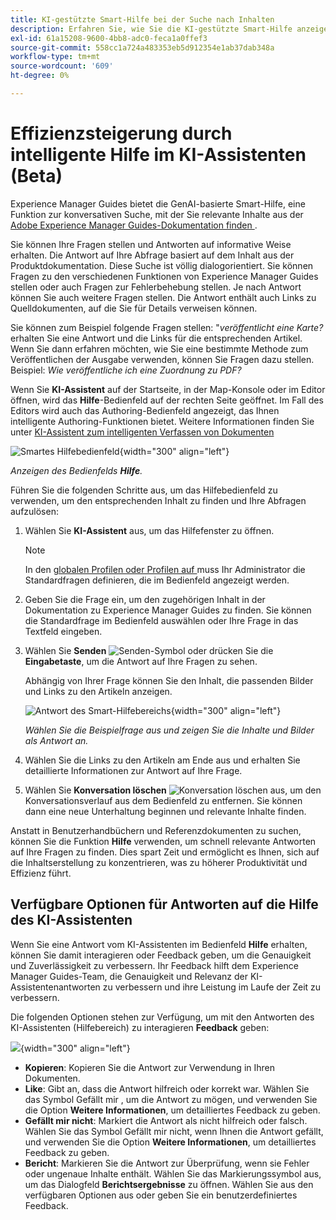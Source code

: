 ```yaml
---
title: KI-gestützte Smart-Hilfe bei der Suche nach Inhalten
description: Erfahren Sie, wie Sie die KI-gestützte Smart-Hilfe anzeigen und nutzen können.
exl-id: 61a15208-9600-4bb8-adc0-feca1a0ffef3
source-git-commit: 558cc1a724a483353eb5d912354e1ab37dab348a
workflow-type: tm+mt
source-wordcount: '609'
ht-degree: 0%

---
```


# Effizienzsteigerung durch intelligente Hilfe im KI-Assistenten (Beta)

Experience Manager Guides bietet die GenAI-basierte Smart-Hilfe, eine Funktion zur konversativen Suche, mit der Sie relevante Inhalte aus der [Adobe Experience Manager Guides-Dokumentation finden ](https://experienceleague.adobe.com/en/docs/experience-manager-guides/using/overview).

Sie können Ihre Fragen stellen und Antworten auf informative Weise erhalten. Die Antwort auf Ihre Abfrage basiert auf dem Inhalt aus der Produktdokumentation. Diese Suche ist völlig dialogorientiert. Sie können Fragen zu den verschiedenen Funktionen von Experience Manager Guides stellen oder auch Fragen zur Fehlerbehebung stellen. Je nach Antwort können Sie auch weitere Fragen stellen. Die Antwort enthält auch Links zu Quelldokumenten, auf die Sie für Details verweisen können.

Sie können zum Beispiel folgende Fragen stellen: &quot;*veröffentlicht eine Karte?* erhalten Sie eine Antwort und die Links für die entsprechenden Artikel. Wenn Sie dann erfahren möchten, wie Sie eine bestimmte Methode zum Veröffentlichen der Ausgabe verwenden, können Sie Fragen dazu stellen. Beispiel: *Wie veröffentliche ich eine Zuordnung zu PDF?*

Wenn Sie **KI-Assistent** auf der Startseite, in der Map-Konsole oder im Editor öffnen, wird das **Hilfe**-Bedienfeld auf der rechten Seite geöffnet. Im Fall des Editors wird auch das Authoring-Bedienfeld angezeigt, das Ihnen intelligente Authoring-Funktionen bietet. Weitere Informationen finden Sie unter [KI-Assistent zum intelligenten Verfassen von Dokumenten](./ai-assistant-right-panel.md)

![Smartes Hilfebedienfeld](images/smart-help-panel.png){width="300" align="left"}

*Anzeigen des Bedienfelds **Hilfe**.*

Führen Sie die folgenden Schritte aus, um das Hilfebedienfeld zu verwenden, um den entsprechenden Inhalt zu finden und Ihre Abfragen aufzulösen:

1. Wählen Sie **KI-Assistent** aus, um das Hilfefenster zu öffnen.

   >[!NOTE]
   >
   > In den [globalen Profilen oder Profilen auf ](../cs-install-guide/conf-folder-level.md#conf-ai-guides-assistant) muss Ihr Administrator die Standardfragen definieren, die im Bedienfeld angezeigt werden.

1. Geben Sie die Frage ein, um den zugehörigen Inhalt in der Dokumentation zu Experience Manager Guides zu finden. Sie können die Standardfrage im Bedienfeld auswählen oder Ihre Frage in das Textfeld eingeben.

1. Wählen Sie **Senden** ![Senden-Symbol](images/send-icon.svg) oder drücken Sie die **Eingabetaste**, um die Antwort auf Ihre Fragen zu sehen.

   Abhängig von Ihrer Frage können Sie den Inhalt, die passenden Bilder und Links zu den Artikeln anzeigen.

   ![Antwort des Smart-Hilfebereichs](images/smart-help-panel-response.png){width="300" align="left"}


   *Wählen Sie die Beispielfrage aus und zeigen Sie die Inhalte und Bilder als Antwort an.*

1. Wählen Sie die Links zu den Artikeln am Ende aus und erhalten Sie detaillierte Informationen zur Antwort auf Ihre Frage.


1. Wählen Sie **Konversation löschen** ![Konversation löschen](images/clear-conversation-icon.svg) aus, um den Konversationsverlauf aus dem Bedienfeld zu entfernen. Sie können dann eine neue Unterhaltung beginnen und relevante Inhalte finden.

Anstatt in Benutzerhandbüchern und Referenzdokumenten zu suchen, können Sie die Funktion **Hilfe** verwenden, um schnell relevante Antworten auf Ihre Fragen zu finden. Dies spart Zeit und ermöglicht es Ihnen, sich auf die Inhaltserstellung zu konzentrieren, was zu höherer Produktivität und Effizienz führt.

## Verfügbare Optionen für Antworten auf die Hilfe des KI-Assistenten

Wenn Sie eine Antwort vom KI-Assistenten im Bedienfeld **Hilfe** erhalten, können Sie damit interagieren oder Feedback geben, um die Genauigkeit und Zuverlässigkeit zu verbessern. Ihr Feedback hilft dem Experience Manager Guides-Team, die Genauigkeit und Relevanz der KI-Assistentenantworten zu verbessern und ihre Leistung im Laufe der Zeit zu verbessern.

Die folgenden Optionen stehen zur Verfügung, um mit den Antworten des KI-Assistenten (Hilfebereich) zu interagieren **Feedback** geben:

![](images/ai-assistant-response-options.png){width="300" align="left"}

- **Kopieren**: Kopieren Sie die Antwort zur Verwendung in Ihren Dokumenten.
- **Like**: Gibt an, dass die Antwort hilfreich oder korrekt war. Wählen Sie das Symbol Gefällt mir , um die Antwort zu mögen, und verwenden Sie die Option **Weitere Informationen**, um detailliertes Feedback zu geben.
- **Gefällt mir nicht**: Markiert die Antwort als nicht hilfreich oder falsch. Wählen Sie das Symbol Gefällt mir nicht, wenn Ihnen die Antwort gefällt, und verwenden Sie die Option **Weitere Informationen**, um detailliertes Feedback zu geben.
- **Bericht**: Markieren Sie die Antwort zur Überprüfung, wenn sie Fehler oder ungenaue Inhalte enthält. Wählen Sie das Markierungssymbol aus, um das Dialogfeld **Berichtsergebnisse** zu öffnen. Wählen Sie aus den verfügbaren Optionen aus oder geben Sie ein benutzerdefiniertes Feedback.